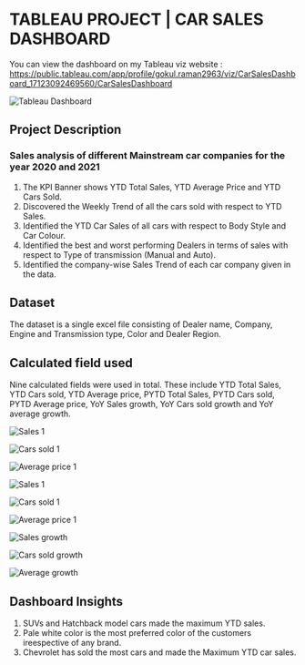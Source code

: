 # TABLEAU PROJECT | CAR SALES DASHBOARD
You can view the dashboard on my Tableau viz website : https://public.tableau.com/app/profile/gokul.raman2963/viz/CarSalesDashboard_17123092469560/CarSalesDashboard

![Tableau Dashboard](https://github.com/Gokul-Raman-98/Tableau-Projects/assets/168402268/0c253ebf-c47d-4e65-b94d-72970d2be015)

## Project Description
### Sales analysis of different Mainstream car companies for the year 2020 and 2021

1. The KPI Banner shows YTD Total Sales, YTD Average Price and YTD Cars Sold.
2. Discovered the Weekly Trend of all the cars sold with respect to YTD Sales.
3. Identified the YTD Car Sales of all cars with respect to Body Style and Car Colour.
4. Identified the best and worst performing Dealers in terms of sales with respect to Type of transmission (Manual and Auto).
5. Identified the company-wise Sales Trend of each car company given in the data.

## Dataset
The dataset is a single excel file consisting of Dealer name, Company, Engine and Transmission type, Color and Dealer Region.

## Calculated field used
Nine calculated fields were used in total. These include YTD Total Sales, YTD Cars sold, YTD Average price, PYTD Total Sales, PYTD Cars sold, PYTD Average price, YoY Sales growth, YoY Cars sold growth and YoY average growth. 

![Sales 1](https://github.com/Gokul-Raman-98/Tableau-Projects/assets/168402268/807a3e48-1bc2-41cb-bb25-c9fb6dc04675)

![Cars sold 1](https://github.com/Gokul-Raman-98/Tableau-Projects/assets/168402268/74b85604-d2f5-4e3f-8855-1c51bf0060be)

![Average price 1](https://github.com/Gokul-Raman-98/Tableau-Projects/assets/168402268/ff2a0b08-487a-4fc4-9834-fb91808c4f66)

![Sales 1](https://github.com/Gokul-Raman-98/Tableau-Projects/assets/168402268/5e6ae5f9-cd27-40c7-bae7-63c32eb80e93)

![Cars sold 1](https://github.com/Gokul-Raman-98/Tableau-Projects/assets/168402268/b00e3e0f-74de-4390-8e4e-0ddff0c7ce6f)

![Average price 1](https://github.com/Gokul-Raman-98/Tableau-Projects/assets/168402268/cc059d2f-b71b-4a75-9010-a552727c70cd)

![Sales growth](https://github.com/Gokul-Raman-98/Tableau-Projects/assets/168402268/95392f77-3d4d-4e5f-b5c6-a61eeada9db4)

![Cars sold growth](https://github.com/Gokul-Raman-98/Tableau-Projects/assets/168402268/8fa5c775-206e-43ad-a0f9-11722301b993)

![Average growth](https://github.com/Gokul-Raman-98/Tableau-Projects/assets/168402268/8be04f51-efdd-4bb3-8838-8bb58ac27681)

## Dashboard Insights

1. SUVs and Hatchback model cars made the maximum YTD sales.
2. Pale white color is the most preferred color of the customers ireespective of any brand.
3. Chevrolet has sold the most cars and made the Maximum YTD car sales.
